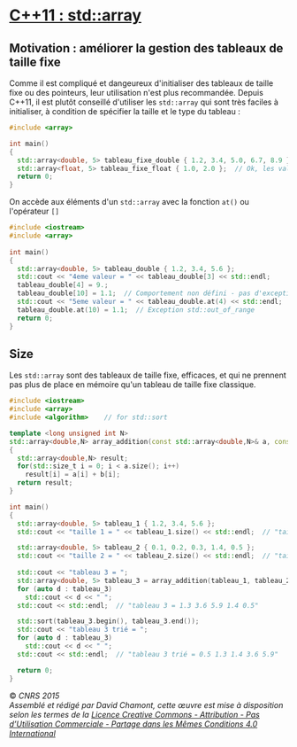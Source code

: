 # [C++11 : std::array](TheorieBonnesPratiquesBiblio "wikilink")

## Motivation : améliorer la gestion des tableaux de taille fixe

Comme il est compliqué et dangeureux d'initialiser des tableaux de taille fixe ou des pointeurs, leur utilisation n'est plus recommandée. Depuis C++11, il est plutôt conseillé d'utiliser les `std::array` qui sont très faciles à initialiser, à condition de spécifier la taille et le type du tableau :

``` cpp
#include <array>

int main()
{
  std::array<double, 5> tableau_fixe_double { 1.2, 3.4, 5.0, 6.7, 8.9 };  // Ok.
  std::array<float, 5> tableau_fixe_float { 1.0, 2.0 };  // Ok, les valeurs non initialisées seront remplacées par la valeur par défaut : 0.0
  return 0;
}
```

On accède aux éléments d'un `std::array` avec la fonction `at()` ou l'opérateur `[]`

``` cpp
#include <iostream>
#include <array>
 
int main()
{
  std::array<double, 5> tableau_double { 1.2, 3.4, 5.6 };
  std::cout << "4eme valeur = " << tableau_double[3] << std::endl;  
  tableau_double[4] = 9.;
  tableau_double[10] = 1.1;  // Comportement non défini - pas d'exception
  std::cout << "5eme valeur = " << tableau_double.at(4) << std::endl;  // "4ieme valeur = 9.9"
  tableau_double.at(10) = 1.1;  // Exception std::out_of_range
  return 0;
}
```

## Size

Les `std::array` sont des tableaux de taille fixe, efficaces, et qui ne prennent pas plus de place en mémoire qu'un tableau de taille fixe classique.

``` cpp
#include <iostream>
#include <array>
#include <algorithm>    // for std::sort

template <long unsigned int N>
std::array<double,N> array_addition(const std::array<double,N>& a, const std::array<double,N>& b)
{
  std::array<double,N> result;
  for(std::size_t i = 0; i < a.size(); i++)
    result[i] = a[i] + b[i];
  return result;
}

int main()
{
  std::array<double, 5> tableau_1 { 1.2, 3.4, 5.6 };
  std::cout << "taille 1 = " << tableau_1.size() << std::endl;  // "taile 1 = 5" et non pas 3 !!

  std::array<double, 5> tableau_2 { 0.1, 0.2, 0.3, 1.4, 0.5 };
  std::cout << "taille 2 = " << tableau_2.size() << std::endl;  // "taile 2 = 5"
  
  std::cout << "tableau 3 = ";
  std::array<double, 5> tableau_3 = array_addition(tableau_1, tableau_2);
  for (auto d : tableau_3)
    std::cout << d << " ";
  std::cout << std::endl;  // "tableau 3 = 1.3 3.6 5.9 1.4 0.5"

  std::sort(tableau_3.begin(), tableau_3.end());
  std::cout << "tableau 3 trié = ";
  for (auto d : tableau_3)
    std::cout << d << " ";
  std::cout << std::endl;  // "tableau 3 trié = 0.5 1.3 1.4 3.6 5.9"

  return 0;
}
```

  
  
© *CNRS 2015*  
*Assemblé et rédigé par David Chamont, cette œuvre est mise à disposition selon les termes de la [Licence Creative Commons - Attribution - Pas d’Utilisation Commerciale - Partage dans les Mêmes Conditions 4.0 International](http://creativecommons.org/licenses/by-nc-sa/4.0/)*
